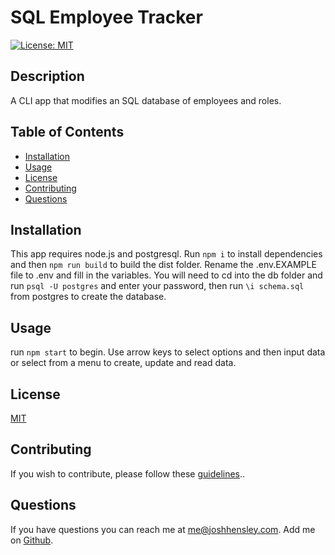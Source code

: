 # SQL Employee Tracker

[![License: MIT](https://img.shields.io/badge/License-MIT-yellow.svg)](https://opensource.org/licenses/MIT)

## Description

A CLI app that modifies an SQL database of employees and roles.

## Table of Contents


* [Installation](#Installation)
* [Usage](#Usage)
* [License](#License)
* [Contributing](#Contributing)
* [Questions](#Questions)
 

## <a name="Installation"></a>Installation

This app requires node.js and postgresql.  Run `npm i` to install dependencies and then `npm run build` to build the dist folder.  Rename the .env.EXAMPLE file to .env and fill in the variables.   You will need to cd into the db folder and run `psql -U postgres` and enter your password, then run `\i schema.sql` from postgres to create the database.

## <a name="Usage"></a>Usage

run `npm start` to begin.  Use arrow keys to select options and then input data or select from a menu to create, update and read data.

## <a name="license"></a>License

  [MIT](https://opensource.org/licenses/MIT)

## <a name="contributing"></a>Contributing

If you wish to contribute, please follow these [guidelines](https://www.contributor-covenant.org/version/2/1/code_of_conduct/)..

## <a name="questions"></a>Questions

If you have questions you can reach me at me@joshhensley.com. Add me on [Github](github.com/josh-hensley).
